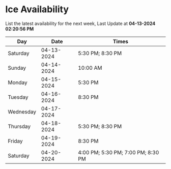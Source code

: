 # Ice Availability

List the latest availability for the next week, Last Update at **04-13-2024 02:20:56 PM**

| Day         | Date        | Times       |
| ----------- | ----------- | ----------- |
|Saturday|04-13-2024|5:30 PM; 8:30 PM|
|Sunday|04-14-2024|10:00 AM|
|Monday|04-15-2024|5:30 PM|
|Tuesday|04-16-2024|8:30 PM|
|Wednesday|04-17-2024||
|Thursday|04-18-2024|5:30 PM; 8:30 PM|
|Friday|04-19-2024|8:30 PM|
|Saturday|04-20-2024|4:00 PM; 5:30 PM; 7:00 PM; 8:30 PM|
